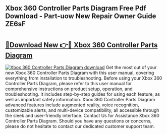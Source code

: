 ## Xbox 360 Controller Parts Diagram Free Pdf Download - Part-uow New Repair Owner Guide ZE6sF

# <h2><a href="http://dfnh2o.blite.top/?on=Xbox+360+Controller+Parts+Diagram">🔗Download New 👉🔴 Xbox 360 Controller Parts Diagram</a></h2>

[![Xbox 360 Controller Parts Diagram download](https://i.imgur.com/lujVjoI.png)](http://dfnh2o.blite.top/?on=Xbox+360+Controller+Parts+Diagram)
Get the most out of your new Xbox 360 Controller Parts Diagram with this user manual, covering everything from installation to troubleshooting. Before using your Xbox 360 Controller Parts Diagram, please refer to this user manual for comprehensive instructions on product setup, operation, and troubleshooting. It includes step-by-step guides for using each feature, as well as important safety information. Xbox 360 Controller Parts Diagram advanced features include augmented reality, voice recognition, customizable alerts, and multi-device compatibility, all accessible through the sleek and user-friendly interface. Contact Us for Assistance Xbox 360 Controller Parts Diagram. Should you have any questions or concerns, please do not hesitate to contact our dedicated customer support team.
